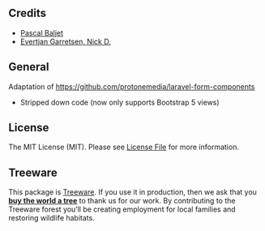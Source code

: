 ## Credits

- [Pascal Baljet](https://github.com/protonemedia)
- [Evertjan Garretsen, Nick D.](https://github.com/MLBRGN)

## General

Adaptation of https://github.com/protonemedia/laravel-form-components

- Stripped down code (now only supports Bootstrap 5 views) 

## License

The MIT License (MIT). Please see [License File](LICENSE.md) for more information.

## Treeware

This package is [Treeware](https://treeware.earth). If you use it in production, then we ask that you [**buy the world a tree**](https://plant.treeware.earth/pascalbaljetmedia/laravel-form-components) to thank us for our work. By contributing to the Treeware forest you’ll be creating employment for local families and restoring wildlife habitats.
